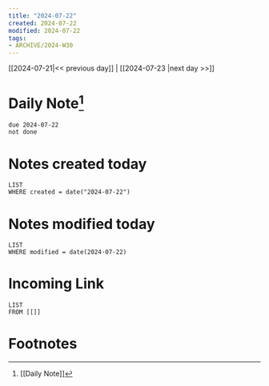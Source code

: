 ```yaml
---
title: "2024-07-22"
created: 2024-07-22
modified: 2024-07-22
tags:
- ARCHIVE/2024-W30
---
```


[[2024-07-21|<< previous day]] | [[2024-07-23 |next day >>]]

# Daily Note[^1]
```tasks
due 2024-07-22
not done
```
# Notes created today
```dataview
LIST
WHERE created = date("2024-07-22")
```
# Notes modified today
```dataview
LIST
WHERE modified = date(2024-07-22)
```
# Incoming Link
```dataview
LIST
FROM [[]]
```
# Footnotes

[^1]: [[Daily Note]]
